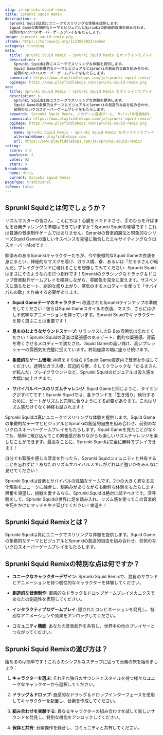 ```yaml
---
slug: ja-sprunki-squid-remix
title: Sprunki Squid Remix
description: >-
  Sprunki Squidは真にユニークでスリリングな体験を提供します。
  Squid Gameの象徴的なテーマとビジュアルとSprunkiの創造的自由を組み合わせ、
  前例のないクロスオーバーゲームプレイをもたらします。
image: /sprunki-squid-remix.png
iframe: https://turbowarp.org/1123885023/embed
category: trending
meta:
  title: Sprunki Squid Remix - Sprunki Squid Remix をオンラインでプレイ
  description: >-
    Sprunki Squidは真にユニークでスリリングな体験を提供します。
    Squid Gameの象徴的なテーマとビジュアルとSprunkiの創造的自由を組み合わせ、
    前例のないクロスオーバーゲームプレイをもたらします。
  canonical: https://www.playfiddlebops.com/ja/sprunki-squid-remix/
  ogImage: https://www.playfiddlebops.com/sprunki-squid-remix.png
seo:
  title: Sprunki Squid Remix - Sprunki Squid Remix をオンラインでプレイ
  description: >-
    Sprunki Squidは真にユニークでスリリングな体験を提供します。
    Squid Gameの象徴的なテーマとビジュアルとSprunkiの創造的自由を組み合わせ、
    前例のないクロスオーバーゲームプレイをもたらします。
  keywords: Sprunki Squid Remix, イカゲーム音楽ゲーム, サバイバル音楽制作
  canonical: https://www.playfiddlebops.com/ja/sprunki-squid-remix/
  ogImage: https://www.playfiddlebops.com/sprunki-squid-remix.png
  schema:
    name: Sprunki Squid Remix - Sprunki Squid Remix をオンラインでプレイ
    alternateName: playfiddlebops.com
    url: https://www.playfiddlebops.com/ja/sprunki-squid-remix/
rating:
  score: 4.1
  maxScore: 5
  votes: 92
  stars: 4
breadcrumb:
  home: ホーム
  current: Sprunki Squid Remix
pageType: traditional
isDemo: false
---
```


## Sprunki Squidとは何でしょうか？

リズムマスターの皆さん、こんにちは！心臓をドキドキさせ、手のひらを汗ばませる音楽チャレンジの準備はできていますか？Sprunki Squidの登場です！これは普通の音楽制作ゲームではありません。Sprunkiの音楽的魔法と現象的なシリーズSquid Gameの激しいサスペンスを完璧に融合したエキサイティングなクロスオーバーModです！

馴染みのあるSprunkiキャラクターたちが、今や象徴的なSquid Gameの衣装を身にまとい、神秘的なマスクを着け、ガラス橋、寮、あるいは「だるまさんが転んだ」プレイグラウンドに現れることを想像してみてください...Sprunki Squidはまさにそのような心を打つ創作です！Sprunkiのクラシックなドラッグ＆ドロップ音楽制作ゲームプレイを維持しながら、雰囲気を完全に変えます。サスペンスに満ちたビート、劇的な盛り上がり、寒気のするメロディーを使って「サバイバルの歌」を作曲する必要があります。

- **Squid Gameテーマのキャラクター**: 改造されたSprunkiラインアップの準備をしてください！彼らはSquid Gameスタイルの衣装、マスク、さらには少し不気味なアニメーションを持っています。Sprunki Squidでキャラクターを賢く選ぶことは重要です！

- **息をのむようなサウンドスケープ**: リラックスしたB-Box雰囲気は忘れてください！Sprunki Squidの音楽は緊張感のあるビート、劇的な緊張感、背筋を寒くさせるメロディーで満たされ、Squid Gameの高い賭け、高いプレッシャーの雰囲気を完璧に捉えています。終始座席の端に座らせ続けます。

- **象徴的なゲーム環境**: 神経をすり減らすSquid Game設定内で音楽を作成してください。透明なガラス橋、圧迫的な寮、そしてクラシックな「だるまさんが転んだ」プレイグラウンドなど。Sprunki Squidのビジュアルは没入感を大幅に向上させます。

- **サバイバルベースのリズムチャレンジ**: Squid Gameと同じように、タイミングがすべてです！Sprunki Squidでは、各ラウンドを「生き残り」続行するために、ビートがリズムと完璧に合うようにする必要があります。これはリズム感だけでなく神経も試されます！

Sprunki Squidは真にユニークでスリリングな体験を提供します。Squid Gameの象徴的なテーマとビジュアルとSprunkiの創造的自由を組み合わせ、前例のないクロスオーバーゲームプレイをもたらします。Squid Gameを見たことがなくても、簡単に飛び込んでこの緊張感がありながらも楽しいリズムチャレンジを楽しむことができます。最高なことに、Sprunki Squidは完全に無料でプレイできます！

自分でも緊張を感じる音楽を作ったら、Sprunki Squidコミュニティと共有することを忘れずに！あなたのリズムサバイバルスキルがどれほど強いかをみんなに見せてください！

Sprunki Squidは音楽とサバイバルの残酷なゲームです。2つの大きく異なる文化現象をユニークに融合し、馴染みがありながらも新鮮な体験をもたらします。興奮を渇望し、挑戦を愛するなら、Sprunki Squidは絶対に試すべきです。深呼吸をして、Sprunki Squidの世界に足を踏み入れ、リズム感を使ってこの音楽的生死をかけたマッチを生き延びてください！幸運を！

## Sprunki Squid Remixとは？

Sprunki Squidは真にユニークでスリリングな体験を提供します。Squid Gameの象徴的なテーマとビジュアルとSprunkiの創造的自由を組み合わせ、前例のないクロスオーバーゲームプレイをもたらします。

## Sprunki Squid Remixの特別な点は何ですか？

- **ユニークなキャラクターデザイン**: Sprunki Squid Remixで、独自のサウンドとアニメーションを持つ個性的なキャラクターを体験してください。

- **創造的な音楽制作**: 直感的なドラッグ＆ドロップゲームプレイメカニクスであなたの創造性を表現してください。

- **インタラクティブなゲームプレイ**: 隠されたコンビネーションを発見し、特別なアニメーションや効果をアンロックしてください。

- **コミュニティ機能**: あなたの音楽創作を共有し、世界中の他のプレイヤーとつながってください。

## Sprunki Squid Remixの遊び方は？

始めるのは簡単です！これらのシンプルなステップに従って音楽の旅を始めましょう：

1. **キャラクターを選ぶ**: それぞれ独自のサウンドとスタイルを持つ様々なユニークなキャラクターから選択してください。

2. **ドラッグ＆ドロップ**: 直感的なドラッグ＆ドロップインターフェースを使用してキャラクターを配置し、音楽を作成してください。

3. **組み合わせを実験する**: 異なるキャラクターの組み合わせを試して新しいサウンドを発見し、特別な機能をアンロックしてください。

4. **保存と共有**: 音楽傑作を録音し、コミュニティと共有してください。